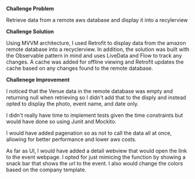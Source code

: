 **Challenge Problem**

Retrieve data from a remote aws database and display it into a recylerview

**Challenge Solution**

Using MVVM architecture, I used Retrofit to display data from the amazon remote database into a recyclerview. In addition, the solution was built with the Observable pattern in mind and uses LiveData and Flow to track any 
changes. A cache was added for offline viewing and Retrofit updates the cache 
based on any changes found to the remote database.

**Challenege Improvement**

I noticed that the Venue data in the remote database was empty and 
returning null when retrieving so I didn't add that to the disply and instead 
opted to display the photo, event name, and date only.
  
I didn't really have time to implement tests given the time constraints but 
would have done so using Junit and Mockito.

I would have added pagenation so as not to call the data all at once, allowing for better performance and lower aws costs.  

As far as UI, I would have added a detail webview that would open the link to the event webpage. I opted for just mimicing the function by showing a snack bar that 
shows the url to the event. I also would change the colors based on the company template.  
